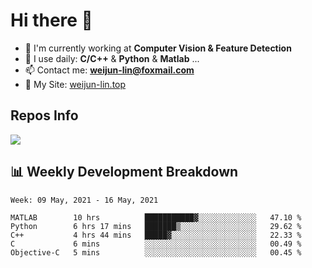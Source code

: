 # Hi there 👋

<!--
**Weijun-Lin/Weijun-Lin** is a ✨ _special_ ✨ repository because its `README.md` (this file) appears on your GitHub profile.

Here are some ideas to get you started:

- 🔭 I’m currently working on ...
- 🌱 I’m currently learning ...
- 👯 I’m looking to collaborate on ...
- 🤔 I’m looking for help with ...
- 💬 Ask me about ...
- 📫 How to reach me: ...
- 😄 Pronouns: ...
- ⚡ Fun fact: ...
-->

- 🏢 I'm currently working at **Computer Vision & Feature Detection**
- 🚀 I use daily: **C/C++** & **Python** & **Matlab** ...
- 📫 Contact me: **weijun-lin@foxmail.com**
- 🔗 My Site: [weijun-lin.top](weijun-lin.top)

  

## Repos Info
![](https://github-readme-stats.vercel.app/api?username=Weijun-Lin&theme=cobalt)

## 📊 Weekly Development Breakdown

<!--START_SECTION:waka-->
```text
Week: 09 May, 2021 - 16 May, 2021

MATLAB        10 hrs          ███████████▓░░░░░░░░░░░░░   47.10 % 
Python        6 hrs 17 mins   ███████▒░░░░░░░░░░░░░░░░░   29.62 % 
C++           4 hrs 44 mins   █████▓░░░░░░░░░░░░░░░░░░░   22.33 % 
C             6 mins          ░░░░░░░░░░░░░░░░░░░░░░░░░   00.49 % 
Objective-C   5 mins          ░░░░░░░░░░░░░░░░░░░░░░░░░   00.45 % 
```
<!--END_SECTION:waka-->
